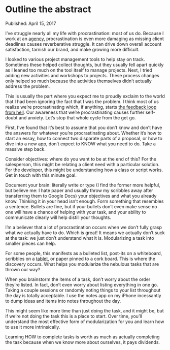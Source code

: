# Outline the abstract

Published: April 15, 2017

I’ve struggle nearly all my life with procrastination: most of us do. Because I work at an [agency](https://wedgeus.com/), procrastination is even more damaging as missing client deadlines causes reverberative struggle. It can drive down overall account satisfaction, tarnish our brand, and make growing more difficult.

I looked to various project management tools to help stay on track. Sometimes these helped collect thoughts, but they usually fell apart quickly as I leaned too much on the tool itself to manage projects. Next, I tried adding new activities and workshops to projects. These process changes only helped so much because the activities themselves didn’t actually address the problem.

This is usually the part where you expect me to proudly exclaim to the world that I had been ignoring the fact that I was the problem. I think most of us realize we’re procrastinating which, if anything, starts [the feedback loop from hell](https://markmanson.net/feedback-loop-from-hell). Our awareness that we’re procrastinating causes further self-doubt and anxiety. Let’s stop that whole cycle from the get go.

First, I’ve found that it’s best to assume that you don’t know and don’t have the answers for whatever you’re procrastinating about. Whether it’s how to start an essay, how to connect two disparate parts of a proposal, or how to dive into a new app, don’t expect to KNOW what you need to do. Take a massive step back.

Consider objectives: where do you want to be at the end of this? For the salesperson, this might be relating a client need with a particular solution. For the developer, this might be understanding how a class or script works. Get in touch with this minute goal.

Document your brain: literally write or type (I find the former more helpful, but believe me: I hate paper and usually throw my scribbles away after transferring them to Google Docs) your objectives and what you already know. Thinking it in your head isn’t enough. Form something that resembles a sentence. Bullets are fine, but if your bullets don’t even make sense no one will have a chance of helping with your task, and your ability to communicate clearly will help distill your thoughts.

I’m a believer that a lot of procrastination occurs when we don’t fully grasp what we actually have to do. Which is great! It means we actually don’t suck at the task: we just don’t understand what it is. Modularizing a task into smaller pieces can help.

For some people, this manifests as a bulleted list, post-its on a whiteboard, scribbles on a [tablet](https://www.google.com/search?site=imghp&tbm=isch&source=hp&biw=1920&bih=1076&q=yellow+tablet&oq=yellow+tablet&gs_l=img.3..0l10.662.2810.0.2883.18.13.0.2.2.0.144.987.3j6.9.0....0...1ac.1.64.img..7.11.992.0..35i39k1.QKjDweU5_58#tbm=isch&q=yellow+tablet+paper), or paper pinned to a cork board. This is where the discovery occurs. What helps you modularize the nebulous tasks that are thrown our way?

When you brainstorm the items of a task, don’t worry about the order they’re listed. In fact, don’t even worry about listing everything in one go. Taking a couple sessions or randomly noting things to your list throughout the day is totally acceptable. I use the notes app on my iPhone incessantly to dump ideas and items into notes throughout the day.

This might seem like more time than just doing the task, and it might be, but if we’re not doing the task this is a place to start. Over time, you’ll understand the most effective form of modularization for you and learn how to use it more intrinsically.

Learning HOW to complete tasks is worth as much as actually completing the task because when we know more about ourselves, it pays dividends.